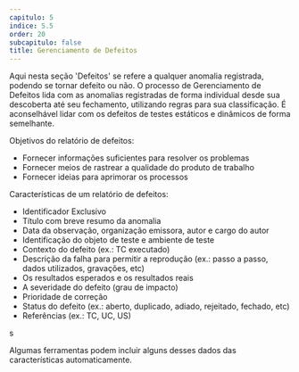 ```yaml
---
capitulo: 5
indice: 5.5
order: 20
subcapitulo: false
title: Gerenciamento de Defeitos
---
```


<p>
   Aqui nesta seção 'Defeitos' se refere a qualquer anomalia registrada, podendo se tornar defeito ou não. O processo de Gerenciamento de Defeitos lida com as anomalias registradas de forma individual desde sua descoberta até seu fechamento, utilizando regras para sua classificação. É aconselhável lidar com os defeitos de testes estáticos e dinâmicos de forma semelhante. 
</p>

Objetivos do relatório de defeitos:

<ul>
    <li>Fornecer informações suficientes para resolver os problemas</li>
    <li>Fornecer meios de rastrear a qualidade do produto de trabalho</li>
    <li>Fornecer ideias para aprimorar os processos</li>
</ul>

Características de um relatório de defeitos:

<ul>
    <li>Identificador Exclusivo</li>
    <li>Título com breve resumo da anomalia</li>
    <li>Data da observação, organização emissora, autor e cargo do autor</li>
    <li>Identificação do objeto de teste e ambiente de teste</li>
    <li>Contexto do defeito (ex.: TC executado)</li>
    <li>Descrição da falha para permitir a reprodução (ex.: passo a passo, dados utilizados, gravações, etc)</li>
    <li>Os resultados esperados e os resultados reais</li>
    <li>A severidade do defeito (grau de impacto)</li>
    <li>Prioridade de correção</li>
    <li>Status do defeito (ex.: aberto, duplicado, adiado, rejeitado, fechado, etc)</li>
    <li>Referências (ex.: TC, UC, US)</li>
</ul>s

<p>
    Algumas ferramentas podem incluir alguns desses dados das características automaticamente.
</p>
